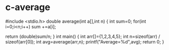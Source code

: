 # c-average
#include <stdio.h>
double average(int a[],int n)
{
  int sum=0;
  for(int i=0;i<n;i++)
  sum +=a[i];
  
  return (double)sum/n;
}
int main() {
  int arr[]={1,2,3,4,5};
  int n=sizeof(arr) / sizeof(arr[0]);
  int avg=average(arr,n);
  printf("Average=%d",avg);
  return 0;
}

